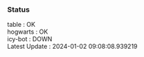 ### Status


table : OK  
hogwarts : OK  
icy-bot : DOWN  
Latest Update : 2024-01-02 09:08:08.939219
